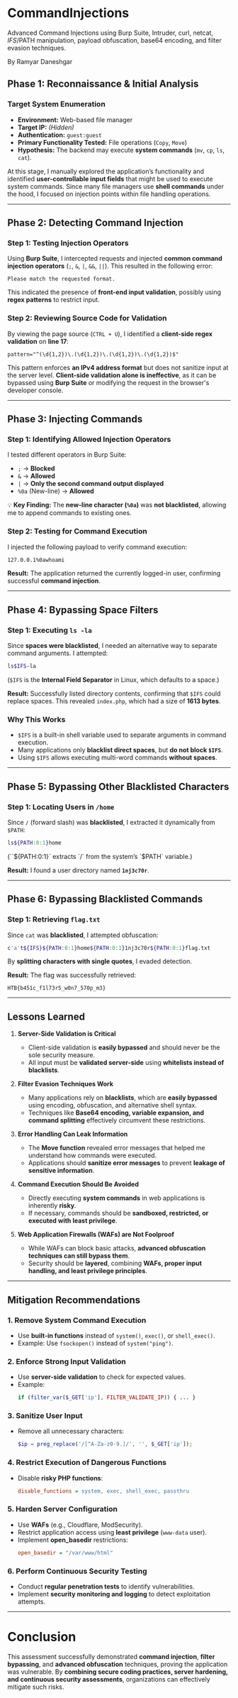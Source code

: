 # CommandInjections
Advanced Command Injections using Burp Suite, Intruder, curl, netcat, $IFS/$PATH manipulation, payload obfuscation, base64 encoding, and filter evasion techniques.

By Ramyar Daneshgar


## **Phase 1: Reconnaissance & Initial Analysis**
### **Target System Enumeration**
- **Environment:** Web-based file manager
- **Target IP:** *(Hidden)*
- **Authentication:** `guest:guest`
- **Primary Functionality Tested:** File operations (`Copy`, `Move`)
- **Hypothesis:** The backend may execute **system commands** (`mv`, `cp`, `ls`, `cat`).

At this stage, I manually explored the application’s functionality and identified **user-controllable input fields** that might be used to execute system commands. Since many file managers use **shell commands** under the hood, I focused on injection points within file handling operations.

---

## **Phase 2: Detecting Command Injection**
### **Step 1: Testing Injection Operators**
Using **Burp Suite**, I intercepted requests and injected **common command injection operators** (`;`, `&`, `|`, `&&`, `||`). This resulted in the following error:
```plaintext
Please match the requested format.
```
This indicated the presence of **front-end input validation**, possibly using **regex patterns** to restrict input.

### **Step 2: Reviewing Source Code for Validation**
By viewing the page source (`CTRL + U`), I identified a **client-side regex validation** on **line 17**:
```regex
pattern="^(\d{1,2})\.(\d{1,2})\.(\d{1,2})\.(\d{1,2})$"
```
This pattern enforces **an IPv4 address format** but does not sanitize input at the server level. **Client-side validation alone is ineffective**, as it can be bypassed using **Burp Suite** or modifying the request in the browser's developer console.

---

## **Phase 3: Injecting Commands**
### **Step 1: Identifying Allowed Injection Operators**
I tested different operators in Burp Suite:
- `;` → **Blocked**
- `&` → **Allowed**
- `|` → **Only the second command output displayed**
- `%0a` (New-line) → **Allowed**

💡 **Key Finding:** The **new-line character (`%0a`)** was **not blacklisted**, allowing me to append commands to existing ones.

### **Step 2: Testing for Command Execution**
I injected the following payload to verify command execution:
```bash
127.0.0.1%0awhoami
```
**Result:** The application returned the currently logged-in user, confirming successful **command injection**.

---

## **Phase 4: Bypassing Space Filters**
### **Step 1: Executing `ls -la`**
Since **spaces were blacklisted**, I needed an alternative way to separate command arguments. I attempted:
```bash
ls$IFS-la
```
(`$IFS` is the **Internal Field Separator** in Linux, which defaults to a space.)

**Result:** Successfully listed directory contents, confirming that `$IFS` could replace spaces. This revealed `index.php`, which had a size of **1613 bytes**.

### **Why This Works**
- `$IFS` is a built-in shell variable used to separate arguments in command execution.
- Many applications only **blacklist direct spaces**, but **do not block `$IFS`**.
- Using `$IFS` allows executing multi-word commands **without spaces**.

---

## **Phase 5: Bypassing Other Blacklisted Characters**
### **Step 1: Locating Users in `/home`**
Since `/` (forward slash) was **blacklisted**, I extracted it dynamically from `$PATH`:
```bash
ls${PATH:0:1}home
```
(``${PATH:0:1}` extracts `/` from the system’s `$PATH` variable.)

**Result:** I found a user directory named **`1nj3c70r`**.

---

## **Phase 6: Bypassing Blacklisted Commands**
### **Step 1: Retrieving `flag.txt`**
Since `cat` was **blacklisted**, I attempted obfuscation:
```bash
c'a't${IFS}${PATH:0:1}home${PATH:0:1}1nj3c70r${PATH:0:1}flag.txt
```
By **splitting characters with single quotes**, I evaded detection.

**Result:** The flag was successfully retrieved:
```plaintext
HTB{b451c_f1l73r5_w0n7_570p_m3}
```

---

## **Lessons Learned**
1. **Server-Side Validation is Critical**
   - Client-side validation is **easily bypassed** and should never be the sole security measure.
   - All input must be **validated server-side** using **whitelists instead of blacklists**.

2. **Filter Evasion Techniques Work**
   - Many applications rely on **blacklists**, which are **easily bypassed** using encoding, obfuscation, and alternative shell syntax.
   - Techniques like **Base64 encoding, variable expansion, and command splitting** effectively circumvent these restrictions.

3. **Error Handling Can Leak Information**
   - The **Move function** revealed error messages that helped me understand how commands were executed.
   - Applications should **sanitize error messages** to prevent **leakage of sensitive information**.

4. **Command Execution Should Be Avoided**
   - Directly executing **system commands** in web applications is inherently **risky**.
   - If necessary, commands should be **sandboxed, restricted, or executed with least privilege**.

5. **Web Application Firewalls (WAFs) are Not Foolproof**
   - While WAFs can block basic attacks, **advanced obfuscation techniques can still bypass them**.
   - Security should be **layered**, combining **WAFs, proper input handling, and least privilege principles**.

---

## **Mitigation Recommendations**
### **1. Remove System Command Execution**
- Use **built-in functions** instead of `system()`, `exec()`, or `shell_exec()`.
- Example: Use `fsockopen()` instead of `system("ping")`.

### **2. Enforce Strong Input Validation**
- Use **server-side validation** to check for expected values.
- Example:
  ```php
  if (filter_var($_GET['ip'], FILTER_VALIDATE_IP)) { ... }
  ```

### **3. Sanitize User Input**
- Remove all unnecessary characters:
  ```php
  $ip = preg_replace('/[^A-Za-z0-9.]/', '', $_GET['ip']);
  ```

### **4. Restrict Execution of Dangerous Functions**
- Disable **risky PHP functions**:
  ```ini
  disable_functions = system, exec, shell_exec, passthru
  ```

### **5. Harden Server Configuration**
- Use **WAFs** (e.g., Cloudflare, ModSecurity).
- Restrict application access using **least privilege** (`www-data` user).
- Implement **open_basedir** restrictions:
  ```ini
  open_basedir = "/var/www/html"
  ```

### **6. Perform Continuous Security Testing**
- Conduct **regular penetration tests** to identify vulnerabilities.
- Implement **security monitoring and logging** to detect exploitation attempts.

---

# **Conclusion**
This assessment successfully demonstrated **command injection**, **filter bypassing**, and **advanced obfuscation** techniques, proving the application was vulnerable. By **combining secure coding practices, server hardening, and continuous security assessments**, organizations can effectively mitigate such risks.

